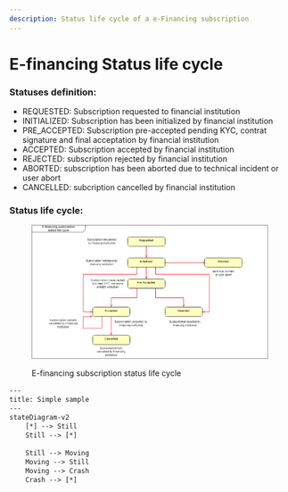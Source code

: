 ```yaml
---
description: Status life cycle of a e-Financing subscription
---
```


# E-financing Status life cycle

### Statuses  definition:

* REQUESTED: Subscription requested to financial institution&#x20;
* INITIALIZED: Subscription has been initialized by financial institution
* PRE\_ACCEPTED: Subscription pre-accepted pending KYC, contrat signature and final acceptation by financial institution
* ACCEPTED: Subscription accepted by financial institution
* REJECTED: subscription rejected by financial institution
* ABORTED: subscription has been aborted due to technical incident or user abort
* CANCELLED: subcription cancelled by financial institution&#x20;

### Status life cycle:

<div data-full-width="true">

<figure><img src="../../.gitbook/assets/E-financing subscription status life cycle.drawio.png" alt=""><figcaption><p>E-financing subscription status life cycle</p></figcaption></figure>

</div>

```mermaid
---
title: Simple sample
---
stateDiagram-v2
    [*] --> Still
    Still --> [*]

    Still --> Moving
    Moving --> Still
    Moving --> Crash
    Crash --> [*]

```
